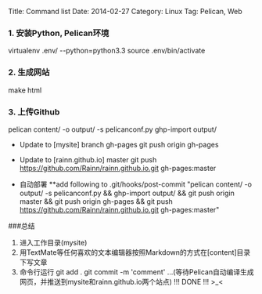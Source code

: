 Title: Command list
Date: 2014-02-27
Category: Linux
Tag: Pelican, Web

### 1. 安装Python, Pelican环境

virtualenv .env/ --python=python3.3
source .env/bin/activate

### 2. 生成网站
make html

### 3. 上传Github
pelican content/ -o output/ -s pelicanconf.py
ghp-import output/

- Update to [mysite] branch gh-pages
git push origin gh-pages

- Update to [rainn.github.io] master
git push https://github.com/Rainn/rainn.github.io.git gh-pages:master

- 自动部署
**add following to .git/hooks/post-commit
"pelican content/ -o output/ -s pelicanconf.py &&
ghp-import output/ &&
git push origin master &&
git push origin gh-pages &&
git push https://github.com/Rainn/rainn.github.io.git gh-pages:master"

###总结
1. 进入工作目录(mysite)
2. 用TextMate等任何喜欢的文本编辑器按照Markdown的方式在[content]目录下写文章
3. 命令行运行
git add .
git commit -m 'comment'
...(等待Pelican自动编译生成网页，并推送到mysite和rainn.github.io两个站点)
!!! DONE !!! >_<
